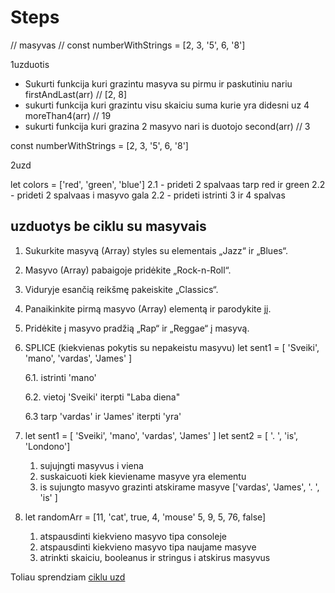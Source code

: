 # Steps

// masyvas
// const numberWithStrings = [2, 3, '5', 6, '8']

1uzduotis

- Sukurti funkcija kuri grazintu masyva su pirmu ir paskutiniu nariu
  firstAndLast(arr) // [2, 8]
- sukurti funkcija kuri grazintu visu skaiciu suma kurie yra didesni uz 4
  moreThan4(arr) // 19
- sukurti funkcija kuri grazina 2 masyvo nari is duotojo
  second(arr) // 3

const numberWithStrings = [2, 3, '5', 6, '8']

2uzd

let colors = ['red', 'green', 'blue']
2.1 - prideti 2 spalvaas tarp red ir green
2.2 - prideti 2 spalvaas i masyvo gala
2.2 - prideti istrinti 3 ir 4 spalvas

## uzduotys be ciklu su masyvais

1. Sukurkite masyvą (Array) styles su elementais „Jazz“ ir „Blues“.
2. Masyvo (Array) pabaigoje pridėkite „Rock-n-Roll“.
3. Viduryje esančią reikšmę pakeiskite „Classics“.
4. Panaikinkite pirmą masyvo (Array) elementą ir parodykite jį.
5. Pridėkite į masyvo pradžią „Rap“ ir „Reggae“ į masyvą.

6. SPLICE (kiekvienas pokytis su nepakeistu masyvu)
   let sent1 = [ 'Sveiki', 'mano', 'vardas', 'James' ]

   6.1. istrinti 'mano'

   6.2. vietoj 'Sveiki' iterpti "Laba diena"

   6.3 tarp 'vardas' ir 'James' iterpti 'yra'

7. let sent1 = [ 'Sveiki', 'mano', 'vardas', 'James' ]
   let sent2 = [ '. ', 'is', 'Londono']

   1. sujujngti masyvus i viena
   2. suskaicuoti kiek kieviename masyve yra elementu
   3. is sujungto masyvo grazinti atskirame masyve ['vardas', 'James', '. ', 'is' ]

8. let randomArr = [11, 'cat', true, 4, 'mouse' 5, 9, 5, 76, false]

   1. atspausdinti kiekvieno masyvo tipa consoleje
   2. atspausdinti kiekvieno masyvo tipa naujame masyve
   3. atrinkti skaiciu, booleanus ir stringus i atskirus masyvus

Toliau sprendziam [ciklu uzd](ciklai-masyvai-uzd.md)
